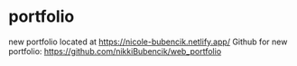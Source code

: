 # portfolio
new portfolio located at https://nicole-bubencik.netlify.app/
Github for new portfolio: https://github.com/nikkiBubencik/web_portfolio
